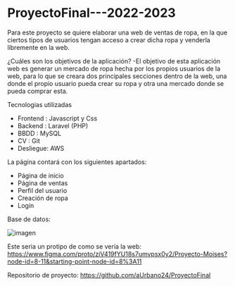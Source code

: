 # ProyectoFinal---2022-2023

Para este proyecto se quiere elaborar una web de ventas de ropa, en la que ciertos tipos de usuarios tengan acceso a crear dicha ropa y venderla
libremente en la web.

¿Cuáles son los objetivos de la aplicación?
  -El objetivo de esta aplicación web es generar un mercado de ropa hecha por los propios usuarios de la web, para lo que se creara dos principales secciones dentro de la    web, una donde el propio usuario pueda crear su ropa y otra una mercado donde se pueda comprar esta.
  
Tecnologias utilizadas
  - Frontend : Javascript y Css
  - Backend : Laravel (PHP)
  - BBDD : MySQL
  - CV : Git
  - Desliegue: AWS

La página contará con los siguientes apartados:

  - Página de inicio
  - Página de ventas
  - Perfil del usuario
  - Creación de ropa
  - Login

Base de datos:

![imagen](https://user-images.githubusercontent.com/91953243/236269972-cecf2d73-5be8-4825-8004-95f04239991f.png)


Este seria un protipo de como se vería la web: https://www.figma.com/proto/ziV419fYU18s7umvpsx0y2/Proyecto-Moises?node-id=8-11&starting-point-node-id=8%3A11

Repositorio de proyecto: https://github.com/aUrbano24/ProyectoFinal
